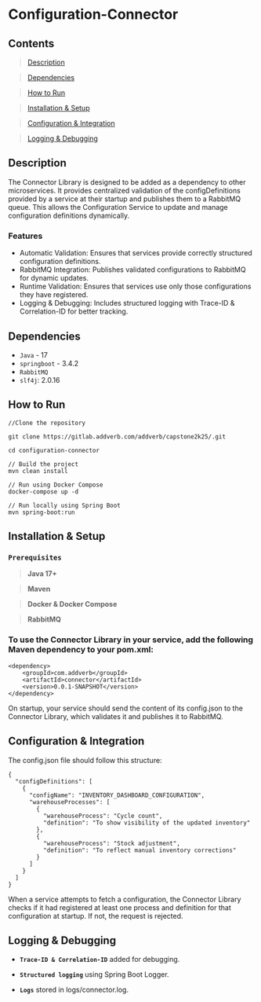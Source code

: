 # Configuration-Connector


## Contents

> [Description](#description)

> [Dependencies](#dependencies) 

> [How to Run](#how-to-run)

> [Installation & Setup](#installation--setup)

> [Configuration & Integration](Configuration--Integration)

> [Logging & Debugging](#logging--debugging)



## Description
The Connector Library is designed to be added as a dependency to other microservices. It provides centralized validation of the configDefinitions provided by a service at their startup and publishes them to a RabbitMQ queue. This allows the Configuration Service to update and manage configuration definitions dynamically.

### Features
- Automatic Validation: Ensures that services provide correctly structured configuration definitions.
- RabbitMQ Integration: Publishes validated configurations to RabbitMQ for dynamic updates.
- Runtime Validation: Ensures that services use only those configurations they have registered.
- Logging & Debugging: Includes structured logging with Trace-ID & Correlation-ID for better tracking.

## Dependencies
- `Java` - 17
- `springboot` - 3.4.2
- `RabbitMQ`
- `slf4j`: 2.0.16

## How to Run

```
//Clone the repository

git clone https://gitlab.addverb.com/addverb/capstone2k25/.git

cd configuration-connector 

// Build the project
mvn clean install

// Run using Docker Compose
docker-compose up -d

// Run locally using Spring Boot
mvn spring-boot:run

```

## Installation & Setup

### `Prerequisites`

>**Java 17+**

>**Maven**

>**Docker & Docker Compose**

>**RabbitMQ**

### To use the Connector Library in your service, add the following Maven dependency to your pom.xml:
```
<dependency>
    <groupId>com.addverb</groupId>
    <artifactId>connector</artifactId>
    <version>0.0.1-SNAPSHOT</version>
</dependency>
```
On startup, your service should send the content of its config.json to the Connector Library, which validates it and publishes it to RabbitMQ.

## Configuration & Integration
The config.json file should follow this structure:
```
{
  "configDefinitions": [
    {
      "configName": "INVENTORY_DASHBOARD_CONFIGURATION",
      "warehouseProcesses": [
        {
          "warehouseProcess": "Cycle count",
          "definition": "To show visibility of the updated inventory"
        },
        {
          "warehouseProcess": "Stock adjustment",
          "definition": "To reflect manual inventory corrections"
        }
      ]
    }
  ]
}

```
When a service attempts to fetch a configuration, the Connector Library checks if it had registered at least one process and definition for that configuration at startup. If not, the request is rejected.

## Logging & Debugging

- **`Trace-ID & Correlation-ID`** added for debugging.

- **`Structured logging`** using Spring Boot Logger.

- **`Logs`** stored in logs/connector.log.




